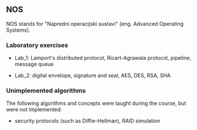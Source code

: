 ## NOS

NOS stands for "Napredni operacijski sustavi" (eng. Advanced Operating Systems).

### Laboratory exercises

* Lab_1: Lamport's distributed protocol, Ricart-Agrawala protocol, pipeline, message queue

* Lab_2: digital envelope, signature and seal, AES, DES, RSA, SHA

### Unimplemented algorithms

The following algorithms and concepts were taught during the course, but were not implemented:
* security protocols (such as Diffie-Hellman), RAID simulation